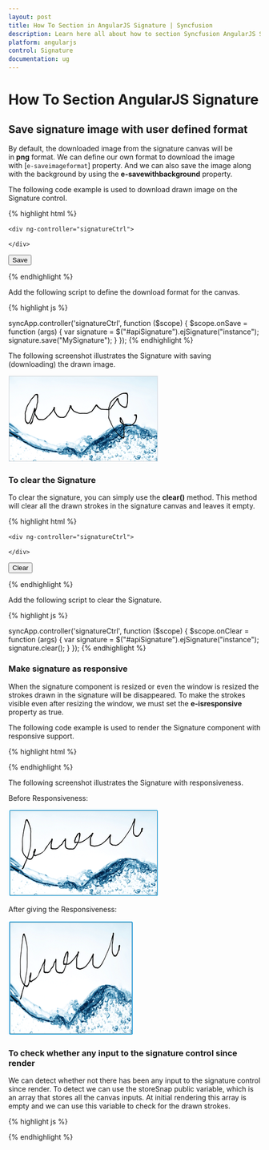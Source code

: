 ```yaml
---
layout: post
title: How To Section in AngularJS Signature | Syncfusion
description: Learn here all about how to section Syncfusion AngularJS Signature component, its elements and more.
platform: angularjs
control: Signature
documentation: ug
---
```


# How To Section AngularJS Signature

## Save signature image with user defined format

By default, the downloaded image from the signature canvas will be in **png** format. We can define our own format to download the image with [`e-saveimageformat`] property. And we can also save the image along with the background by using the **e-savewithbackground** property.

The following code example is used to download drawn image on the Signature control.

{% highlight html %}

    <div ng-controller="signatureCtrl">

<div id="apiSignature" ej-signature e-height="400px" e-isresponsive="true" e-backgroundimage="http://js.syncfusion.com/demos/web/content/images/signature/water.png" e-savewithbackground="true"></div>

    </div>

<input id="signsave" class="e-btn" type="button" value="Save" ej-button e-width="50px" e-size="normal" e-showroundedcorner="true" e-click="onSave" />

{% endhighlight %}



Add the following script to define the download format for the canvas.

{% highlight js %}

syncApp.controller('signatureCtrl', function ($scope) {
            $scope.onSave = function (args) {
                 var signature = $("#apiSignature").ejSignature("instance");
                 signature.save("MySignature");
            }
        });
{% endhighlight %}


The following screenshot illustrates the Signature with saving (downloading) the drawn image.

![Save signature image with user defined format](How_To_images\savesignatureimagewithuserdefinedformat_img1.png)

### To clear the Signature

To clear the signature, you can simply use the **clear()** method. This method will clear all the drawn strokes in the signature canvas and leaves it empty.

{% highlight html %}

    <div ng-controller="signatureCtrl">

<div id="apiSignature" ej-signature e-height="400px" e-isresponsive="true"></div>

    </div>

<input id="signclear" class="e-btn" type="button" value="Clear" ej-button e-width="50px" e-size="normal" e-showroundedcorner="true" e-click="onClear" />

{% endhighlight %}

Add the following script to clear the Signature.

{% highlight js %}

syncApp.controller('signatureCtrl', function ($scope) {
            $scope.onClear = function (args) {
                 var signature = $("#apiSignature").ejSignature("instance");
                 signature.clear();
            }
        });
{% endhighlight %}



### Make signature as responsive

When the signature component is resized or even the window is resized the strokes drawn in the signature will be disappeared. To make the strokes visible even after resizing the window, we must set the **e-isresponsive** property as true.

The following code example is used to render the Signature component with responsive support.

{% highlight html %}


<div ng-controller="signatureCtrl">
        <div id="signature" ej-signature e-height="height" e-width="width" e-isresponsive="true" ></div>     
    </div>


{% endhighlight %}


The following screenshot illustrates the Signature with responsiveness.

Before Responsiveness:

![Before signature as responsive](How_To_images\makesignatureasresponsive_img1.png)

After giving the Responsiveness:

![After signature as responsive](How_To_images\makesignatureasresponsive_img2.png)



### To check whether any input to the signature control since render

We can detect whether not there has been any input to the signature control since render. To detect we can use the storeSnap public variable, which is an array that stores all the canvas inputs. At initial rendering this array is empty and we can use this variable to check for the drawn strokes.


{% highlight js %}

   <script type="text/javascript">
      var sign = $("#signature").ejSignature("instance");

            if (ej.isNullOrUndefined(sign.storeSnap)) {
               
                //Something

            }
    </script>   

{% endhighlight %}